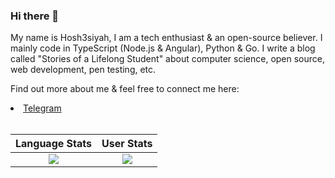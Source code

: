 ### Hi there 👋

My name is Hosh3siyah, I am a tech enthusiast & an open-source believer. I mainly code in TypeScript (Node.js & Angular), Python & Go. I write a blog called "Stories of a Lifelong Student" about computer science, open source, web development, pen testing, etc.

Find out more about me & feel free to connect me here:

<li>
        <a rel="nofollow me" class="Link--primary" href="https://t.me/hosh3iyah">Telegram</a>
</li>
<br>

Language Stats             |  User Stats
:-------------------------:|:-------------------------:
![](https://github-readme-stats.vercel.app/api/top-langs/?username=ho3hsiyah&langs_count=10&layout=compact&theme=dark&hide_title=true&exclude_repo=DLND,elmctron)  |  ![](https://github-readme-stats.vercel.app/api?username=ho3hsiyah&count_private=true&show_icons=true&theme=dark&hide_title=true)
